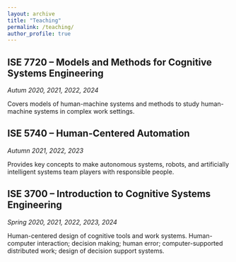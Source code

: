 ```yaml
---
layout: archive
title: "Teaching"
permalink: /teaching/
author_profile: true
---
```

## ISE 7720 – Models and Methods for Cognitive Systems Engineering
*Autum 2020, 2021, 2022, 2024*

Covers models of human-machine systems and methods to study human-machine systems in complex work settings.

## ISE 5740 – Human-Centered Automation
*Autumn 2021, 2022, 2023*

Provides key concepts to make autonomous systems, robots, and artificially intelligent systems team players with responsible people.

## ISE 3700 – Introduction to Cognitive Systems Engineering
*Spring 2020, 2021, 2022, 2023, 2024*

Human-centered design of cognitive tools and work systems. Human-computer interaction; decision making; human error; computer-supported distributed work; design of decision support systems.